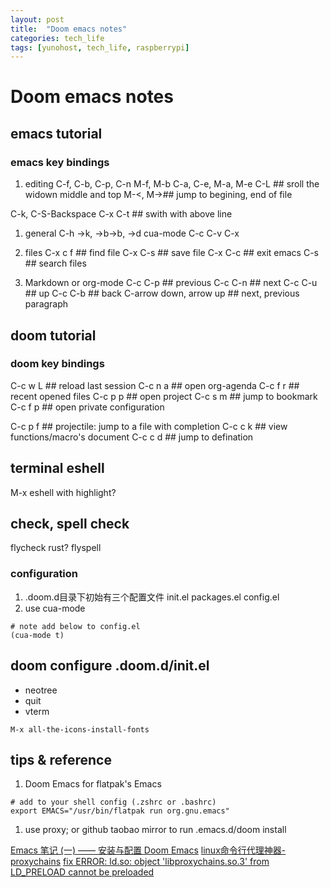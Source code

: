 ```yaml
---
layout: post
title:  "Doom emacs notes"
categories: tech_life
tags: [yunohost, tech_life, raspberrypi]
---
```


# Doom emacs notes

## emacs tutorial
### emacs key bindings
1. editing
C-f, C-b, C-p, C-n
M-f, M-b
C-a, C-e, M-a, M-e
C-L     ## sroll the widown middle and top
M-<, M->## jump to begining, end of file

C-k, C-S-Backspace
C-x C-t ## swith with above line

1. general
C-h ->k, ->b->b, ->d
cua-mode C-c C-v C-x

1. files
C-x c f ## find file
C-x C-s ## save file
C-x C-c ## exit emacs
C-s     ## search files

1. Markdown or org-mode
C-c C-p ## previous
C-c C-n ## next
C-c C-u ## up
C-c C-b ## back
C-arrow down, arrow up  ## next, previous paragraph

## doom tutorial
### doom key bindings
C-c w L ## reload last session
C-c n a ## open org-agenda
C-c f r ## recent opened files
C-c p p ## open project 
C-c s m ## jump to bookmark
C-c f p ## open private configuration

C-c p f ## projectile: jump to a file with completion
C-c c k ## view functions/macro's document
C-c c d ## jump to defination

## terminal eshell
M-x eshell with highlight?

## check, spell check
flycheck rust?
flyspell

### configuration
1. .doom.d目录下初始有三个配置文件
    init.el
    packages.el
    config.el
1. use cua-mode
```
# note add below to config.el
(cua-mode t)
```

## doom configure .doom.d/init.el
   - neotree
   - quit
   - vterm

`M-x all-the-icons-install-fonts`

## tips & reference
1. Doom Emacs for flatpak's Emacs
```
# add to your shell config (.zshrc or .bashrc)
export EMACS="/usr/bin/flatpak run org.gnu.emacs"
```

1. use proxy; or github taobao mirror to run .emacs.d/doom install

[Emacs 笔记 (一) —— 安装与配置 Doom Emacs](https://shigaro.horg/2020/07/01/emacs-1/)
[linux命令行代理神器-proxychains](https://zhuanlan.zhihu.com/p/166375631)
[fix ERROR: ld.so: object 'libproxychains.so.3' from LD_PRELOAD cannot be preloaded](https://blog.csdn.net/think_ycx/article/details/108199296)
